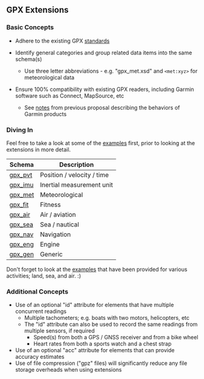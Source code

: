 ## GPX Extensions

### Basic Concepts

- Adhere to the existing GPX [standards](../standards.md)
- Identify general categories and group related data items into the same schema(s)
  - Use three letter abbreviations - e.g. "gpx_met.xsd" and `<met:xyz>` for meteorological data

- Ensure 100% compatibility with existing GPX readers, including Garmin software such as Connect, MapSource, etc
  - See [notes](../proposal/garmin.md) from previous proposal describing the behaviors of Garmin products




### Diving In

Feel free to take a look at some of the [examples](examples/README.md) first, prior to looking at the extensions in more detail.

| Schema                       | Description                |
| ---------------------------- | -------------------------- |
| [gpx_pvt](gpx_pvt/README.md) | Position / velocity / time |
| [gpx_imu](gpx_imu/README.md) | Inertial measurement unit  |
| [gpx_met](gpx_met/README.md) | Meteorological             |
| [gpx_fit](gpx_fit/README.md) | Fitness                    |
| [gpx_air](gpx_air/README.md) | Air / aviation             |
| [gpx_sea](gpx_sea/README.md) | Sea / nautical             |
| [gpx_nav](gpx_nav/README.md) | Navigation                 |
| [gpx_eng](gpx_eng/README.md) | Engine                     |
| [gpx_gen](gpx_gen/README.md) | Generic                    |

Don't forget to look at the [examples](examples/README.md) that have been provided for various activities; land, sea, and air. :)



### Additional Concepts

- Use of an optional "id" attribute for elements that have multiple concurrent readings
  - Multiple tachometers; e.g. boats with two motors, helicopters, etc
  - The "id" attribute can also be used to record the same readings from multiple sensors, if required
    - Speed(s) from both a GPS / GNSS receiver and from a bike wheel
    - Heart rates from both a sports watch and a chest strap
- Use of an optional "acc" attribute for elements that can provide accuracy estimates
- Use of file compression ("gpz" files) will significantly reduce any file storage overheads when using extensions
